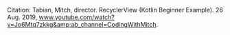 Citation: Tabian, Mitch, director. RecyclerView (Kotlin Beginner Example). 26 Aug. 2019, www.youtube.com/watch?v=Jo6Mtq7zkkg&amp;ab_channel=CodingWithMitch. 
